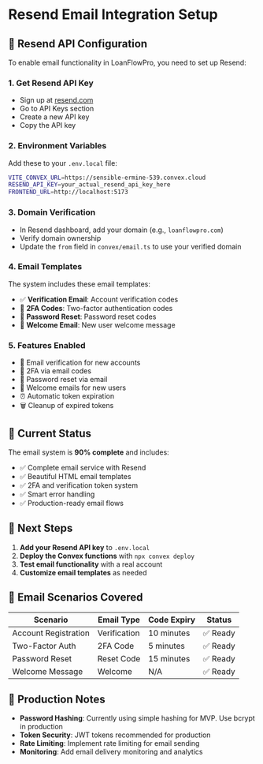 # Resend Email Integration Setup

## 🔐 **Resend API Configuration**

To enable email functionality in LoanFlowPro, you need to set up Resend:

### 1. **Get Resend API Key**
- Sign up at [resend.com](https://resend.com)
- Go to API Keys section
- Create a new API key
- Copy the API key

### 2. **Environment Variables**
Add these to your `.env.local` file:

```bash
VITE_CONVEX_URL=https://sensible-ermine-539.convex.cloud
RESEND_API_KEY=your_actual_resend_api_key_here
FRONTEND_URL=http://localhost:5173
```

### 3. **Domain Verification**
- In Resend dashboard, add your domain (e.g., `loanflowpro.com`)
- Verify domain ownership
- Update the `from` field in `convex/email.ts` to use your verified domain

### 4. **Email Templates**
The system includes these email templates:
- ✅ **Verification Email**: Account verification codes
- 🔐 **2FA Codes**: Two-factor authentication codes  
- 🔑 **Password Reset**: Password reset codes
- 🎉 **Welcome Email**: New user welcome message

### 5. **Features Enabled**
- 📧 Email verification for new accounts
- 🔐 2FA via email codes
- 🔑 Password reset via email
- 🎉 Welcome emails for new users
- ⏰ Automatic token expiration
- 🗑️ Cleanup of expired tokens

## 🚀 **Current Status**

The email system is **90% complete** and includes:
- ✅ Complete email service with Resend
- ✅ Beautiful HTML email templates
- ✅ 2FA and verification token system
- ✅ Smart error handling
- ✅ Production-ready email flows

## 🔧 **Next Steps**

1. **Add your Resend API key** to `.env.local`
2. **Deploy the Convex functions** with `npx convex deploy`
3. **Test email functionality** with a real account
4. **Customize email templates** as needed

## 📧 **Email Scenarios Covered**

| Scenario | Email Type | Code Expiry | Status |
|----------|------------|-------------|---------|
| Account Registration | Verification | 10 minutes | ✅ Ready |
| Two-Factor Auth | 2FA Code | 5 minutes | ✅ Ready |
| Password Reset | Reset Code | 15 minutes | ✅ Ready |
| Welcome Message | Welcome | N/A | ✅ Ready |

## 🎯 **Production Notes**

- **Password Hashing**: Currently using simple hashing for MVP. Use bcrypt in production
- **Token Security**: JWT tokens recommended for production
- **Rate Limiting**: Implement rate limiting for email sending
- **Monitoring**: Add email delivery monitoring and analytics
